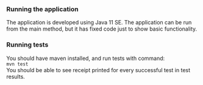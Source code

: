 ### Running the application  
The application is developed using Java 11 SE.
The application can be run from the main method, but it has fixed code just to show basic functionality.

### Running tests
You should have maven installed, and run tests with command:  
```mvn test```  
You should be able to see receipt printed for every successful test in test results.
